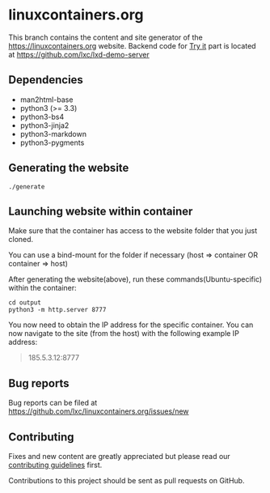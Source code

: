 # linuxcontainers.org

This branch contains the content and site generator of the
https://linuxcontainers.org website. Backend code for [Try it](https://linuxcontainers.org/lxd/try-it/)
part is located at https://github.com/lxc/lxd-demo-server

## Dependencies

 * man2html-base
 * python3 (>= 3.3)
 * python3-bs4
 * python3-jinja2
 * python3-markdown
 * python3-pygments

## Generating the website

    ./generate

## Launching website within container

Make sure that the container has access to the  website folder that you just cloned.

You can use a bind-mount for the folder if necessary (host => container OR container => host)

After generating the website(above), run these commands(Ubuntu-specific) within the container:

    cd output
    python3 -m http.server 8777

You now need to obtain the IP address for the specific container. You can now navigate to the site (from the host) with the following example IP address:

> 185.5.3.12:8777

## Bug reports

Bug reports can be filed at https://github.com/lxc/linuxcontainers.org/issues/new

## Contributing

Fixes and new content are greatly appreciated but please read our
[contributing guidelines](CONTRIBUTING.md) first.

Contributions to this project should be sent as pull requests on GitHub.
